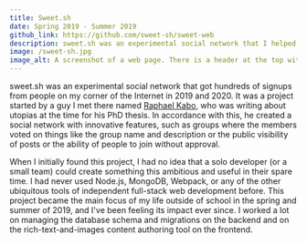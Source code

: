 ```yaml
---
title: Sweet.sh
date: Spring 2019 - Summer 2019
github_link: https://github.com/sweet-sh/sweet-web
description: sweet.sh was an experimental social network that I helped code.
image: /sweet-sh.jpg
image_alt: A screenshot of a web page. There is a header at the top with links for "Home," "Notifications," and "Communities," as well as showing a donut icon profile picture and the text "@testusernamefor2024." Below that, a text editor has some text saying "Hi! My name is Mitch." Then, there is a horizontal row with an image with some alt text reading "A pyramid of small squishable cows, with a box full of them in the background." Below that is text reading "This is a link to my personal website:" with a large link below that says "Mitch's Web Page" and in smaller letters, "The personal website of me, Mitch Jacovetty." and "mitch.website." There is text saying "Hi!" that is highlighted to show rich text options such as bolding and italics in a pop-up below it. Finally, there is a post reading "This is a post!" by @testusernamefor2024 at the bottom.
---
```


sweet.sh was an experimental social network that got hundreds of signups from people on my corner of the Internet in 2019 and 2020. It was a project started by a guy I met there named [Raphael Kabo](https://raphael.computer/), who was writing about utopias at the time for his PhD thesis. In accordance with this, he created a social network with innovative features, such as groups where the members voted on things like the group name and description or the public visibility of posts or the ability of people to join without approval.

When I initially found this project, I had no idea that a solo developer (or a small team) could create something this ambitious and useful in their spare time. I had never used Node.js, MongoDB, Webpack, or any of the other ubiquitous tools of independent full-stack web development before. This project became the main focus of my life outside of school in the spring and summer of 2019, and I've been feeling its impact ever since. I worked a lot on managing the database schema and migrations on the backend and on the rich-text-and-images content authoring tool on the frontend.
